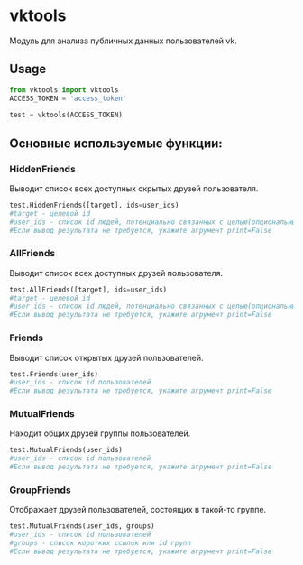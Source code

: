 # vktools
Модуль для анализа публичных данных пользователей vk.
## Usage
```python
from vktools import vktools
ACCESS_TOKEN = 'access_token'
  
test = vktools(ACCESS_TOKEN)
```
## Основные используемые функции:
### HiddenFriends
Выводит список всех доступных скрытых друзей пользователя.
```python
test.HiddenFriends([target], ids=user_ids)
#target - целевой id
#user_ids - список id людей, потенциально связанных с целью(опциональный аргумент)
#Если вывод результата не требуется, укажите агрумент print=False
```
### AllFriends
Выводит список всех доступных друзей пользователя.
```python
test.AllFriends([target], ids=user_ids)
#target - целевой id
#user_ids - список id людей, потенциально связанных с целью(опциональный аргумент)
#Если вывод результата не требуется, укажите агрумент print=False
```
### Friends
Выводит список открытых друзей пользователей.
```python
test.Friends(user_ids)
#user_ids - список id пользователей
#Если вывод результата не требуется, укажите агрумент print=False
```
### MutualFriends
Находит общих друзей группы пользователей.
```python
test.MutualFriends(user_ids)
#user_ids - список id пользователей
#Если вывод результата не требуется, укажите агрумент print=False
```
### GroupFriends
Отображает друзей пользователей, состоящих в такой-то группе.
```python
test.MutualFriends(user_ids, groups)
#user_ids - список id пользователей
#groups - список коротких ссылок или id групп
#Если вывод результата не требуется, укажите агрумент print=False
```
